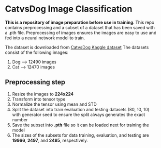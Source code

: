 # CatvsDog Image Classification
**This is a repository of image preparation before use in training**. 
This repo contains preprocessing and a subset of a dataset that has been saved with a .pth file.
Preprocessing of images ensures the images are easy to use and fed into a neural network model to train.

The dataset is downloaded from [CatvsDog Kaggle dataset](https://www.kaggle.com/datasets/karakaggle/kaggle-cat-vs-dog-dataset/data)
The datasets consist of the following images:
1. Dog --> 12490 images
2. Cat --> 12470 images

## Preprocessing step
1. Resize the images to **224x224**
2. Transform into tensor type
3. Normalize the tensor using mean and STD
4. Split the dataset into train evaluation and testing datasets (80, 10, 10) with generator seed to ensure the split always generates the exact number
5. Save the subset into **.pth** file so it can be loaded next for training the model
6. The sizes of the subsets for data training, evaluation, and testing are **19966**, **2497**, and **2495**, respectively.